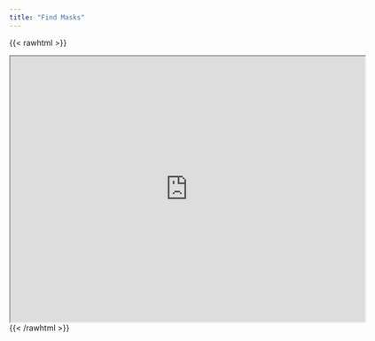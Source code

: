 ```yaml
---
title: "Find Masks"
---
```


{{< rawhtml >}}
<iframe src="https://www.google.com/maps/d/u/1/embed?mid=1EWnfXYMoSc7hWiDt7zpm0FpjBYn0_0A&ehbc=2E312F&noprof=1" width="640" height="480"></iframe>
{{< /rawhtml >}}